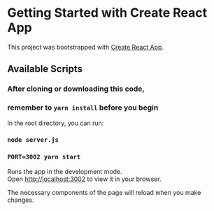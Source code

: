 # Getting Started with Create React App

This project was bootstrapped with [Create React App](https://github.com/facebook/create-react-app).

## Available Scripts

### After cloning or downloading this code,
### remember to `yarn install` before you begin

In the root directory, you can run:

### `node server.js`
### `PORT=3002 yarn start`

Runs the app in the development mode.\
Open [http://localhost:3002](http://localhost:3002) to view it in your browser.

The necessary components of the page will reload when you make changes.
